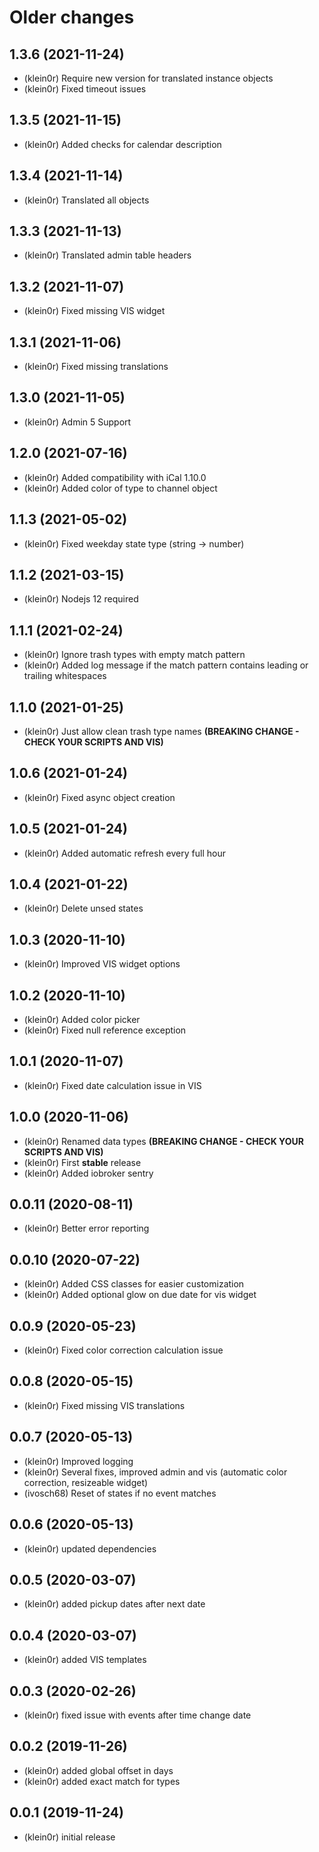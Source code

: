 # Older changes
## 1.3.6 (2021-11-24)

* (klein0r) Require new version for translated instance objects
* (klein0r) Fixed timeout issues

## 1.3.5 (2021-11-15)

* (klein0r) Added checks for calendar description

## 1.3.4 (2021-11-14)

* (klein0r) Translated all objects

## 1.3.3 (2021-11-13)

* (klein0r) Translated admin table headers

## 1.3.2 (2021-11-07)

* (klein0r) Fixed missing VIS widget

## 1.3.1 (2021-11-06)

* (klein0r) Fixed missing translations

## 1.3.0 (2021-11-05)

* (klein0r) Admin 5 Support

## 1.2.0 (2021-07-16)

* (klein0r) Added compatibility with iCal 1.10.0
* (klein0r) Added color of type to channel object

## 1.1.3 (2021-05-02)

* (klein0r) Fixed weekday state type (string -> number)

## 1.1.2 (2021-03-15)

* (klein0r) Nodejs 12 required

## 1.1.1 (2021-02-24)

* (klein0r) Ignore trash types with empty match pattern
* (klein0r) Added log message if the match pattern contains leading or trailing whitespaces

## 1.1.0 (2021-01-25)

* (klein0r) Just allow clean trash type names **(BREAKING CHANGE - CHECK YOUR SCRIPTS AND VIS)**

## 1.0.6 (2021-01-24)

* (klein0r) Fixed async object creation

## 1.0.5 (2021-01-24)

* (klein0r) Added automatic refresh every full hour

## 1.0.4 (2021-01-22)

* (klein0r) Delete unsed states

## 1.0.3 (2020-11-10)

* (klein0r) Improved VIS widget options

## 1.0.2 (2020-11-10)

* (klein0r) Added color picker
* (klein0r) Fixed null reference exception

## 1.0.1 (2020-11-07)

* (klein0r) Fixed date calculation issue in VIS

## 1.0.0 (2020-11-06)

* (klein0r) Renamed data types **(BREAKING CHANGE - CHECK YOUR SCRIPTS AND VIS)**
* (klein0r) First **stable** release
* (klein0r) Added iobroker sentry

## 0.0.11 (2020-08-11)

* (klein0r) Better error reporting

## 0.0.10 (2020-07-22)

* (klein0r) Added CSS classes for easier customization
* (klein0r) Added optional glow on due date for vis widget

## 0.0.9 (2020-05-23)

* (klein0r) Fixed color correction calculation issue

## 0.0.8 (2020-05-15)

* (klein0r) Fixed missing VIS translations

## 0.0.7 (2020-05-13)

* (klein0r) Improved logging
* (klein0r) Several fixes, improved admin and vis (automatic color correction, resizeable widget)
* (ivosch68) Reset of states if no event matches

## 0.0.6 (2020-05-13)

* (klein0r) updated dependencies

## 0.0.5 (2020-03-07)

* (klein0r) added pickup dates after next date

## 0.0.4 (2020-03-07)

* (klein0r) added VIS templates

## 0.0.3 (2020-02-26)

* (klein0r) fixed issue with events after time change date

## 0.0.2 (2019-11-26)

* (klein0r) added global offset in days
* (klein0r) added exact match for types

## 0.0.1 (2019-11-24)

* (klein0r) initial release
